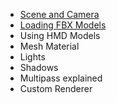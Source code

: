 * [Scene and Camera](https://github.com/ncannasse/heaps/wiki/Scene-and-Camera)
* [Loading FBX Models](https://github.com/ncannasse/heaps/wiki/Loading-FBX-Models)
* Using HMD Models
* Mesh Material
* Lights
* Shadows
* Multipass explained
* Custom Renderer
